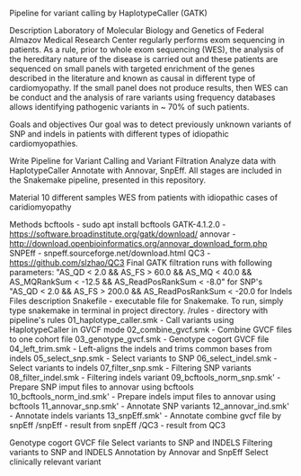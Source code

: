 Pipeline for variant calling by HaplotypeCaller (GATK)

Description
Laboratory of Molecular Biology and Genetics of Federal Almazov Medical Research Center regularly performs exom sequencing in patients. As a rule, prior to whole exom sequencing (WES), the analysis of the hereditary nature of the disease is carried out and these patients are sequenced on small panels with targeted enrichment of the genes described in the literature and known as causal in different type of cardiomyopathy. If the small panel does not produce results, then WES can be conduct and the analysis of rare variants using frequency databases allows identifying pathogenic variants in ~ 70% of such patients.

Goals and objectives
Our goal was to detect previously unknown variants of SNP and indels in patients with different types of idiopathic cardiomyopathies.


Write Pipeline for Variant Calling and Variant Filtration
Analyze data with HaplotypeCaller
Annotate with Annovar, SnpEff.
All stages are included in the Snakemake pipeline, presented in this repository.

Material
10 different samples WES from patients with idiopathic cases of caridiomyopathy

Methods
bcftools - sudo apt install bcftools
GATK-4.1.2.0 - https://software.broadinstitute.org/gatk/download/
annovar - http://download.openbioinformatics.org/annovar_download_form.php
SNPEff - snpeff.sourceforge.net/download.html
QC3 - https://github.com/slzhao/QC3
Final GATK filtration runs with following parameters:
"AS_QD < 2.0 && AS_FS > 60.0 && AS_MQ < 40.0 && AS_MQRankSum < -12.5 && AS_ReadPosRankSum < -8.0" for SNP's
"AS_QD < 2.0 && AS_FS > 200.0 && AS_ReadPosRankSum < -20.0 for Indels
Files description
Snakefile - executable file for Snakemake. To run, simply type snakemake in terminal in project directory.
/rules - directory with pipeline's rules
01_haplotype_caller.smk - Call variants using HaplotypeCaller in GVCF mode
02_combine_gvcf.smk - Combine GVCF files to one cohort file
03_genotype_gvcf.smk - Genotype cogort GVCF file
04_left_trim.smk - Left-aligns the indels and trims common bases from indels
05_select_snp.smk - Select variants to SNP 
06_select_indel.smk - Select variants to indels
07_filter_snp.smk - Filtering SNP variants
08_filter_indel.smk - Filtering indels variant
09_bcftools_norm_snp.smk' - Prepare SNP imput files to annovar using bcftools
10_bcftools_norm_ind.smk' - Prepare indels imput files to annovar using bcftools
11_annovar_snp.smk' - Annotate SNP variants
12_annovar_ind.smk' - Annotate indels variants
13_snpEff.smk' - Annotate combine gvcf file by snpEff
/snpEff - result from snpEff
/QC3 - result from QC3


Genotype cogort GVCF file
Select variants to SNP and INDELS
Filtering variants to SNP and INDELS
Annotation by Annovar and SnpEff
Select clinically relevant variant
